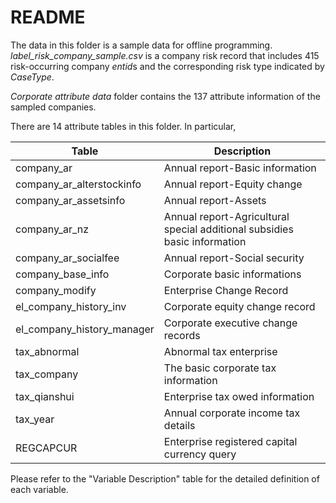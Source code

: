 # README

The data in this folder is a sample data for offline programming. *label_risk_company_sample.csv* is a company risk record that includes 415 risk-occurring company *entid*s and the corresponding risk type indicated by  *CaseType*.

*Corporate attribute data* folder contains the 137 attribute information of the sampled companies. 

 
There are 14 attribute tables  in this folder. In particular,

| Table                      | Description                                                  |
| -------------------------- | ------------------------------------------------------------ |
| company_ar                 | Annual report-Basic information                              |
| company_ar_alterstockinfo  | Annual report-Equity change                                  |
| company_ar_assetsinfo      | Annual report-Assets                                         |
| company_ar_nz              | Annual report-Agricultural special additional subsidies basic information |
| company_ar_socialfee       | Annual report-Social security                                |
| company_base_info          | Corporate basic informations                                 |
| company_modify             | Enterprise Change Record                                     |
| el_company_history_inv     | Corporate equity change record                               |
| el_company_history_manager | Corporate executive change records                           |
| tax_abnormal               | Abnormal tax enterprise                                      |
| tax_company                | The basic corporate tax information                          |
| tax_qianshui               | Enterprise tax owed information                              |
| tax_year                   | Annual corporate income tax details                          |
| REGCAPCUR                  | Enterprise registered capital currency query                 |

Please refer to the "Variable Description" table for the detailed definition of each variable. 


